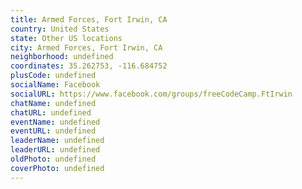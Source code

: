 ```yaml
---
title: Armed Forces, Fort Irwin, CA
country: United States
state: Other US locations
city: Armed Forces, Fort Irwin, CA
neighborhood: undefined
coordinates: 35.262753, -116.684752
plusCode: undefined
socialName: Facebook
socialURL: https://www.facebook.com/groups/freeCodeCamp.FtIrwin
chatName: undefined
chatURL: undefined
eventName: undefined
eventURL: undefined
leaderName: undefined
leaderURL: undefined
oldPhoto: undefined
coverPhoto: undefined
---
```


